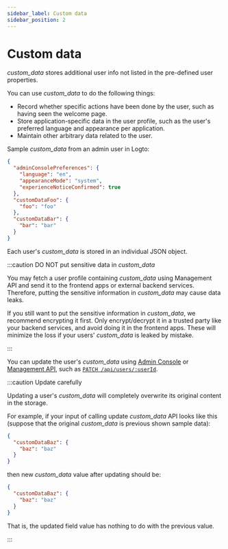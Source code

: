 ```yaml
---
sidebar_label: Custom data
sidebar_position: 2
---
```


# Custom data

_custom_data_ stores additional user info not listed in the pre-defined user properties.

You can use _custom_data_ to do the following things:

- Record whether specific actions have been done by the user, such as having seen the welcome page.
- Store application-specific data in the user profile, such as the user's preferred language and appearance per application.
- Maintain other arbitrary data related to the user.

Sample _custom_data_ from an admin user in Logto:

```json
{
  "adminConsolePreferences": {
    "language": "en",
    "appearanceMode": "system",
    "experienceNoticeConfirmed": true
  },
  "customDataFoo": {
    "foo": "foo"
  },
  "customDataBar": {
    "bar": "bar"
  }
}
```

Each user's _custom_data_ is stored in an individual JSON object.

:::caution DO NOT put sensitive data in _custom_data_

You may fetch a user profile containing _custom_data_ using Management API and send it to the frontend apps or external backend services.
Therefore, putting the sensitive information in _custom_data_ may cause data leaks.

If you still want to put the sensitive information in _custom_data_, we recommend encrypting it first.
Only encrypt/decrypt it in a trusted party like your backend services, and avoid doing it in the frontend apps.
These will minimize the loss if your users' _custom_data_ is leaked by mistake.

:::

You can update the user's _custom_data_ using
[Admin Console](../../../docs/recipes/manage-users/admin-console.md#view-and-update-user-profile) or
[Management API](../../../docs/recipes/manage-users/management-api.md),
such as <a href="/api/#tag/Users/paths/~1api~1users~1:userId/patch" target="_blank">`PATCH /api/users/:userId`</a>.

:::caution Update carefully

Updating a user's _custom_data_ will completely overwrite its original content in the storage.

For example, if your input of calling update _custom_data_ API looks like this (suppose that the original _custom_data_ is previous shown sample data):

```json
{
  "customDataBaz": {
    "baz": "baz"
  }
}
```

then new _custom_data_ value after updating should be:

```json
{
  "customDataBaz": {
    "baz": "baz"
  }
}
```

That is, the updated field value has nothing to do with the previous value.

:::
